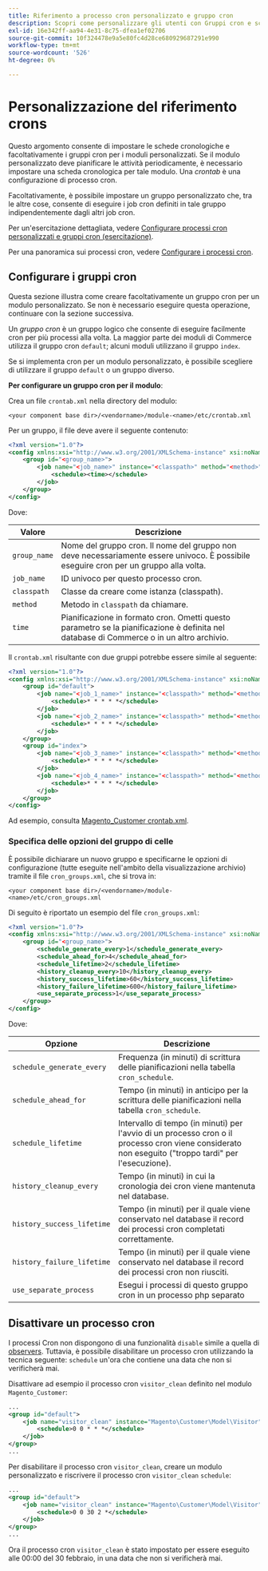 ```yaml
---
title: Riferimento a processo cron personalizzato e gruppo cron
description: Scopri come personalizzare gli utenti con Gruppi cron e schede cronologiche in Adobe Commerce. Scopri la configurazione del modulo personalizzato e l’attività pianificata.
exl-id: 16e342ff-aa94-4e31-8c75-dfea1ef02706
source-git-commit: 10f324478e9a5e80fc4d28ce680929687291e990
workflow-type: tm+mt
source-wordcount: '526'
ht-degree: 0%

---
```


# Personalizzazione del riferimento crons

Questo argomento consente di impostare le schede cronologiche e facoltativamente i gruppi cron per i moduli personalizzati. Se il modulo personalizzato deve pianificare le attività periodicamente, è necessario impostare una scheda cronologica per tale modulo. Una _crontab_ è una configurazione di processo cron.

Facoltativamente, è possibile impostare un gruppo personalizzato che, tra le altre cose, consente di eseguire i job cron definiti in tale gruppo indipendentemente dagli altri job cron.

Per un&#39;esercitazione dettagliata, vedere [Configurare processi cron personalizzati e gruppi cron (esercitazione)](custom-cron-tutorial.md).

Per una panoramica sui processi cron, vedere [Configurare i processi cron](../cli/configure-cron-jobs.md).

## Configurare i gruppi cron

Questa sezione illustra come creare facoltativamente un gruppo cron per un modulo personalizzato. Se non è necessario eseguire questa operazione, continuare con la sezione successiva.

Un _gruppo cron_ è un gruppo logico che consente di eseguire facilmente cron per più processi alla volta. La maggior parte dei moduli di Commerce utilizza il gruppo cron `default`; alcuni moduli utilizzano il gruppo `index`.

Se si implementa cron per un modulo personalizzato, è possibile scegliere di utilizzare il gruppo `default` o un gruppo diverso.

**Per configurare un gruppo cron per il modulo**:

Crea un file `crontab.xml` nella directory del modulo:

```text
<your component base dir>/<vendorname>/module-<name>/etc/crontab.xml
```

Per un gruppo, il file deve avere il seguente contenuto:

```xml
<?xml version="1.0"?>
<config xmlns:xsi="http://www.w3.org/2001/XMLSchema-instance" xsi:noNamespaceSchemaLocation="urn:magento:module:Magento_Cron:etc/crontab.xsd">
    <group id="<group_name>">
        <job name="<job_name>" instance="<classpath>" method="<method>">
            <schedule><time></schedule>
        </job>
    </group>
</config>
```

Dove:

| Valore | Descrizione |
|---|---|
| `group_name` | Nome del gruppo cron. Il nome del gruppo non deve necessariamente essere univoco. È possibile eseguire cron per un gruppo alla volta. |
| `job_name` | ID univoco per questo processo cron. |
| `classpath` | Classe da creare come istanza (classpath). |
| `method` | Metodo in `classpath` da chiamare. |
| `time` | Pianificazione in formato cron. Ometti questo parametro se la pianificazione è definita nel database di Commerce o in un altro archivio. |

Il `crontab.xml` risultante con due gruppi potrebbe essere simile al seguente:

```xml
<?xml version="1.0"?>
<config xmlns:xsi="http://www.w3.org/2001/XMLSchema-instance" xsi:noNamespaceSchemaLocation="urn:magento:module:Magento_Cron:etc/crontab.xsd">
    <group id="default">
        <job name="<job_1_name>" instance="<classpath>" method="<method_name>">
            <schedule>* * * * *</schedule>
        </job>
        <job name="<job_2_name>" instance="<classpath>" method="<method_name>">
            <schedule>* * * * *</schedule>
        </job>
    </group>
    <group id="index">
        <job name="<job_3_name>" instance="<classpath>" method="<method_name>">
            <schedule>* * * * *</schedule>
        </job>
        <job name="<job_4_name>" instance="<classpath>" method="<method_name>">
            <schedule>* * * * *</schedule>
        </job>
    </group>
</config>
```

Ad esempio, consulta [Magento_Customer crontab.xml](https://github.com/magento/magento2/blob/2.4/app/code/Magento/Customer/etc/crontab.xml).

### Specifica delle opzioni del gruppo di celle

È possibile dichiarare un nuovo gruppo e specificarne le opzioni di configurazione (tutte eseguite nell&#39;ambito della visualizzazione archivio) tramite il file `cron_groups.xml`, che si trova in:

```text
<your component base dir>/<vendorname>/module-<name>/etc/cron_groups.xml
```

Di seguito è riportato un esempio del file `cron_groups.xml`:

```xml
<?xml version="1.0"?>
<config xmlns:xsi="http://www.w3.org/2001/XMLSchema-instance" xsi:noNamespaceSchemaLocation="urn:magento:module:Magento_Cron:etc/cron_groups.xsd">
    <group id="<group_name>">
        <schedule_generate_every>1</schedule_generate_every>
        <schedule_ahead_for>4</schedule_ahead_for>
        <schedule_lifetime>2</schedule_lifetime>
        <history_cleanup_every>10</history_cleanup_every>
        <history_success_lifetime>60</history_success_lifetime>
        <history_failure_lifetime>600</history_failure_lifetime>
        <use_separate_process>1</use_separate_process>
    </group>
</config>
```

Dove:

| Opzione | Descrizione |
| -------------------------- | ------------------------------------------------------------------------------------------------------ |
| `schedule_generate_every` | Frequenza (in minuti) di scrittura delle pianificazioni nella tabella `cron_schedule`. |
| `schedule_ahead_for` | Tempo (in minuti) in anticipo per la scrittura delle pianificazioni nella tabella `cron_schedule`. |
| `schedule_lifetime` | Intervallo di tempo (in minuti) per l&#39;avvio di un processo cron o il processo cron viene considerato non eseguito (&quot;troppo tardi&quot; per l&#39;esecuzione). |
| `history_cleanup_every` | Tempo (in minuti) in cui la cronologia dei cron viene mantenuta nel database. |
| `history_success_lifetime` | Tempo (in minuti) per il quale viene conservato nel database il record dei processi cron completati correttamente. |
| `history_failure_lifetime` | Tempo (in minuti) per il quale viene conservato nel database il record dei processi cron non riusciti. |
| `use_separate_process` | Esegui i processi di questo gruppo cron in un processo php separato |

## Disattivare un processo cron

I processi Cron non dispongono di una funzionalità `disable` simile a quella di [observers](https://developer.adobe.com/commerce/php/development/components/events-and-observers/#observers). Tuttavia, è possibile disabilitare un processo cron utilizzando la tecnica seguente: `schedule` un&#39;ora che contiene una data che non si verificherà mai.

Disattivare ad esempio il processo cron `visitor_clean` definito nel modulo `Magento_Customer`:

```xml
...
<group id="default">
    <job name="visitor_clean" instance="Magento\Customer\Model\Visitor" method="clean">
        <schedule>0 0 * * *</schedule>
    </job>
</group>
...
```

Per disabilitare il processo cron `visitor_clean`, creare un modulo personalizzato e riscrivere il processo cron `visitor_clean` `schedule`:

```xml
...
<group id="default">
    <job name="visitor_clean" instance="Magento\Customer\Model\Visitor" method="clean">
        <schedule>0 0 30 2 *</schedule>
    </job>
</group>
...
```

Ora il processo cron `visitor_clean` è stato impostato per essere eseguito alle 00:00 del 30 febbraio, in una data che non si verificherà mai.
